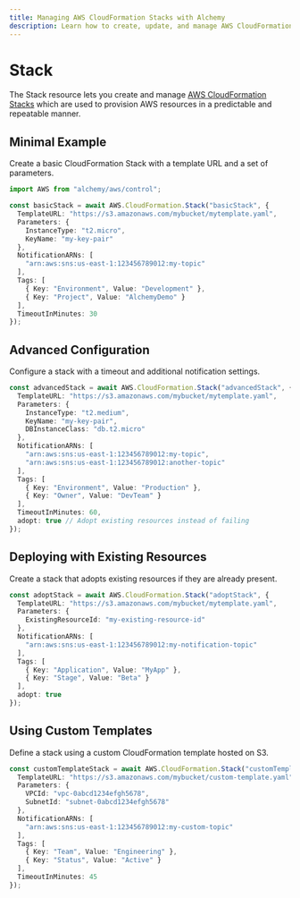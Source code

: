 ```yaml
---
title: Managing AWS CloudFormation Stacks with Alchemy
description: Learn how to create, update, and manage AWS CloudFormation Stacks using Alchemy Cloud Control.
---
```


# Stack

The Stack resource lets you create and manage [AWS CloudFormation Stacks](https://docs.aws.amazon.com/cloudformation/latest/userguide/) which are used to provision AWS resources in a predictable and repeatable manner.

## Minimal Example

Create a basic CloudFormation Stack with a template URL and a set of parameters.

```ts
import AWS from "alchemy/aws/control";

const basicStack = await AWS.CloudFormation.Stack("basicStack", {
  TemplateURL: "https://s3.amazonaws.com/mybucket/mytemplate.yaml",
  Parameters: {
    InstanceType: "t2.micro",
    KeyName: "my-key-pair"
  },
  NotificationARNs: [
    "arn:aws:sns:us-east-1:123456789012:my-topic"
  ],
  Tags: [
    { Key: "Environment", Value: "Development" },
    { Key: "Project", Value: "AlchemyDemo" }
  ],
  TimeoutInMinutes: 30
});
```

## Advanced Configuration

Configure a stack with a timeout and additional notification settings.

```ts
const advancedStack = await AWS.CloudFormation.Stack("advancedStack", {
  TemplateURL: "https://s3.amazonaws.com/mybucket/mytemplate.yaml",
  Parameters: {
    InstanceType: "t2.medium",
    KeyName: "my-key-pair",
    DBInstanceClass: "db.t2.micro"
  },
  NotificationARNs: [
    "arn:aws:sns:us-east-1:123456789012:my-topic",
    "arn:aws:sns:us-east-1:123456789012:another-topic"
  ],
  Tags: [
    { Key: "Environment", Value: "Production" },
    { Key: "Owner", Value: "DevTeam" }
  ],
  TimeoutInMinutes: 60,
  adopt: true // Adopt existing resources instead of failing
});
```

## Deploying with Existing Resources

Create a stack that adopts existing resources if they are already present.

```ts
const adoptStack = await AWS.CloudFormation.Stack("adoptStack", {
  TemplateURL: "https://s3.amazonaws.com/mybucket/mytemplate.yaml",
  Parameters: {
    ExistingResourceId: "my-existing-resource-id"
  },
  NotificationARNs: [
    "arn:aws:sns:us-east-1:123456789012:my-notification-topic"
  ],
  Tags: [
    { Key: "Application", Value: "MyApp" },
    { Key: "Stage", Value: "Beta" }
  ],
  adopt: true
});
```

## Using Custom Templates

Define a stack using a custom CloudFormation template hosted on S3.

```ts
const customTemplateStack = await AWS.CloudFormation.Stack("customTemplateStack", {
  TemplateURL: "https://s3.amazonaws.com/mybucket/custom-template.yaml",
  Parameters: {
    VPCId: "vpc-0abcd1234efgh5678",
    SubnetId: "subnet-0abcd1234efgh5678"
  },
  NotificationARNs: [
    "arn:aws:sns:us-east-1:123456789012:my-custom-topic"
  ],
  Tags: [
    { Key: "Team", Value: "Engineering" },
    { Key: "Status", Value: "Active" }
  ],
  TimeoutInMinutes: 45
});
```